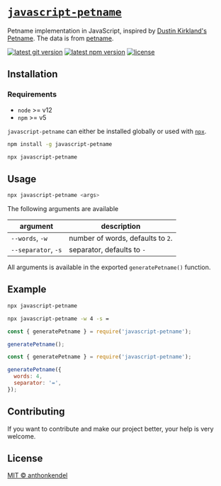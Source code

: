 # [`javascript-petname`](https://github.com/anthonkendel/javascript-petname)

Petname implementation in JavaScript, inspired by [Dustin Kirkland's Petname](https://github.com/dustinkirkland/petname). The data is from [petname](https://github.com/dustinkirkland/petname).

[![latest git version](https://img.shields.io/github/v/tag/anthonkendel/javascript-petname?label=version)](https://github.com/anthonkendel/javascript-petname)
[![latest npm version](https://img.shields.io/npm/v/javascript-petname)](https://www.npmjs.com/package/javascript-petname)
[![license](https://img.shields.io/github/license/anthonkendel/javascript-petname)](https://github.com/anthonkendel/javascript-petname/blob/master/LICENSE)

## Installation

### Requirements

- `node` >= v12
- `npm` >= v5

`javascript-petname` can either be installed globally or used with [`npx`](https://www.npmjs.com/package/npx).

```bash
npm install -g javascript-petname
```

```bash
npx javascript-petname
```

## Usage

```bash
npx javascript-petname <args>
```

The following arguments are available

| argument            | description                       |
| ------------------- | --------------------------------- |
| `--words`, `-w`     | number of words, defaults to `2`. |
| `--separator`, `-s` | separator, defaults to `-`        |

All arguments is available in the exported `generatePetname()` function.

## Example

```bash
npx javascript-petname
```

```bash
npx javascript-petname -w 4 -s =
```

```javascript
const { generatePetname } = require('javascript-petname');

generatePetname();
```

```javascript
const { generatePetname } = require('javascript-petname');

generatePetname({
  words: 4,
  separator: '=',
});
```

## Contributing

If you want to contribute and make our project better, your help is very welcome.

## License

[MIT © anthonkendel](https://choosealicense.com/licenses/mit/)
